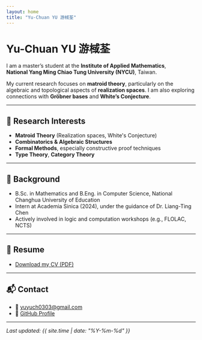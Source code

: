 ```yaml
---
layout: home
title: "Yu-Chuan YU 游棫荃"
---
```

# Yu-Chuan YU 游棫荃
I am a master’s student at the **Institute of Applied Mathematics**,  
**National Yang Ming Chiao Tung University (NYCU)**, Taiwan.

My current research focuses on **matroid theory**, particularly on the algebraic and topological aspects of **realization spaces**. I am also exploring connections with **Gröbner bases** and **White’s Conjecture**.

---

## 🔬 Research Interests

- **Matroid Theory** (Realization spaces, White's Conjecture)
- **Combinatorics & Algebraic Structures**
- **Formal Methods**, especially constructive proof techniques
- **Type Theory**, **Category Theory**

---

## 🧠 Background

- B.Sc. in Mathematics and B.Eng. in Computer Science, National Changhua University of Education  
- Intern at Academia Sinica (2024), under the guidance of Dr. Liang-Ting Chen  
- Actively involved in logic and computation workshops (e.g., FLOLAC, NCTS)

---

## 📄 Resume

- [Download my CV (PDF)](/yych_CV.pdf)

---

## 📬 Contact

- 📧 yuyuch0303@gmail.com  
- 🔗 [GitHub Profile](https://github.com/yych0303)

---
_Last updated: {{ site.time | date: "%Y-%m-%d" }}_
